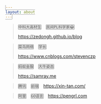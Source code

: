 ```yaml
---
layout: about
---
```

<style>
    code {
        border: 1px solid;
        background-color: #9e9e9e57;
        margin-right: 10px;
        border-radius: 2px;
        border-color: #9E9E9E
    }
</style>


> `中科大高材生` `民间PL科学家😂`
> 
> https://zedongh.github.io/blog

> `菜鸟网络` `学长`
>
> https://www.cnblogs.com/stevenczp

> `蚂蚁金服` `大牛姿态`
>
> https://samray.me

> `腾讯` `前端`
> https://xin-tan.com/

> `阿里` `GO语言`
> https://pengrl.com

<div id="gitalk-container"></div>

<script>
    gitalk(location.pathname, '友链', ['友链'], '留下友链').render('gitalk-container');
</script>
